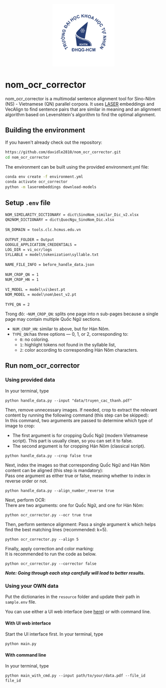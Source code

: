 <p align="center">
  <img src="hcmus-logo.png" alt="Logo" width="200"/>
</p>

# nom_ocr_corrector

nom_ocr_corrector is a multimodal sentence alignment tool for Sino-Nôm (NS) - Vietnamese (QN) parallel corpora. It uses [LASER](https://github.com/facebookresearch/LASER) embeddings and VecAlign to find sentence pairs that are similar in meaning 
and an alignment algorithm based on Levenshtein's algorithm to find the optimal alignment. 

## Building the environment

If you haven't already check out the repository:
```bash
https://github.com/davidle2810/nom_ocr_corrector.git
cd nom_ocr_corrector
```

The environment can be built using the provided environment.yml file:
```bash
conda env create -f environment.yml
conda activate ocr_corrector
python -m laserembeddings download-models
```

## Setup `.env` file
```
NOM_SIMILARITY_DICTIONARY = dict\SinoNom_similar_Dic_v2.xlsx
QN2NOM_DICTIONARY = dict\QuocNgu_SinoNom_Dic.xlsx

SN_DOMAIN = tools.clc.hcmus.edu.vn

OUTPUT_FOLDER = Output
GOOGLE_APPLICATION_CREDENTIALS = 
LOG_DIR = vi_ocr/logs
SYLLABLE = model\tokenization\syllable.txt

NAME_FILE_INFO = before_handle_data.json

NUM_CROP_QN = 1
NUM_CROP_HN = 1

VI_MODEL = model\vi\best.pt
NOM_MODEL = model\nom\best_v2.pt

TYPE_QN = 2 
```
Trong đó:
-`NUM_CROP_QN`: splits one page into n sub-pages because a single page may contain multiple Quốc Ngữ sections.
- `NUM_CROP_HN`:  similar to above, but for Hán Nôm.
- `TYPE_QN`:has three options — 0, 1, or 2, corresponding to:
    - `0`: no coloring.
    - `1`: highlight tokens not found in the syllable list,
    - `2`: color according to corresponding Hán Nôm characters.
## Run nom_ocr_corrector
### Using provided data
In your terminal, type
```
python handle_data.py --input "data/truyen_cac_thanh.pdf"
```
Then, remove unnecessary images. If needed, crop to extract the relevant content by running the following command (this step can be skipped):\
In this command, two arguments are passed to determine which type of image to crop:
- The first argument is for cropping Quốc Ngữ (modern Vietnamese script). This part is usually clean, so you can set it to false.
- The second argument is for cropping Hán Nôm (classical script).
```
python handle_data.py --crop false true
```
Next, index the images so that corresponding Quốc Ngữ and Hán Nôm content can be aligned (this step is mandatory):\
Pass one argument as either true or false, meaning whether to index in reverse order or not.
```
python handle_data.py --align_number_reverse true
```
Next, perform OCR:\
There are two arguments: one for Quốc Ngữ, and one for Hán Nôm:
```
python ocr_corrector.py --ocr true true
```
Then, perform sentence alignment:
Pass a single argument k which helps find the best matching lines (recommended: k=5).
```
python ocr_corrector.py --align 5
```
Finally, apply correction and color marking:\
It is recommended to run the code as below.
```
python ocr_corrector.py --corrector false
```
***Note: Going through each step carefully will lead to better results.***
### Using your OWN data
Put the dictionaries in the `resource` folder and update their path in `sample.env` file.

You can use either a UI web interface (see [here](https://github.com/davidle2810/nom_ocr_corrector_ui)) or with command line.
#### With UI web interface
Start the UI interface first.
In your terminal, type
```
python main.py
```
#### With command line
In your terminal, type
```
python main_with_cmd.py --input path/to/your/data.pdf --file_id file_id
```

